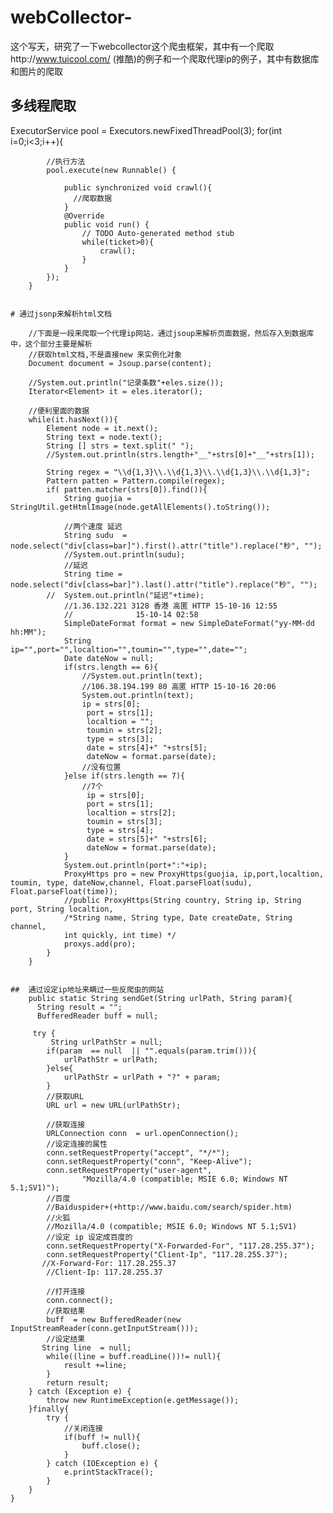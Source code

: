 # webCollector-
这个写天，研究了一下webcollector这个爬虫框架，其中有一个爬取http://www.tuicool.com/  (推酷)的例子和一个爬取代理ip的例子，其中有数据库和图片的爬取


## 多线程爬取
ExecutorService  pool  =  Executors.newFixedThreadPool(3);
for(int i=0;i<3;i++){
		 
			//执行方法
			pool.execute(new Runnable() {
				
				public synchronized void crawl(){
				  //爬取数据
				}
				@Override
				public void run() {
					// TODO Auto-generated method stub
					while(ticket>0){
						crawl();
					}
				}
			});
		}
		
		
	# 通过jsonp来解析html文档
		
		//下面是一段来爬取一个代理ip网站，通过jsoup来解析页面数据，然后存入到数据库中，这个部分主要是解析
		//获取html文档,不是直接new 来实例化对象
		Document document = Jsoup.parse(content);
		
		//System.out.println("记录条数"+eles.size());
		Iterator<Element> it = eles.iterator();
		
		//便利里面的数据
		while(it.hasNext()){
			Element node = it.next();
			String text = node.text();
			String [] strs = text.split(" ");
			//System.out.println(strs.length+"__"+strs[0]+"__"+strs[1]);

			String regex = "\\d{1,3}\\.\\d{1,3}\\.\\d{1,3}\\.\\d{1,3}"; 
			Pattern patten = Pattern.compile(regex);
			if( patten.matcher(strs[0]).find()){
				String guojia = StringUtil.getHtmlImage(node.getAllElements().toString());
				
				//两个速度 延迟
				String sudu  = node.select("div[class=bar]").first().attr("title").replace("秒", "");
				//System.out.println(sudu);
				//延迟
				String time = node.select("div[class=bar]").last().attr("title").replace("秒", "");
			//	System.out.println("延迟"+time);
				//1.36.132.221 3128 香港 高匿 HTTP 15-10-16 12:55
				//				15-10-14 02:58
				SimpleDateFormat format = new SimpleDateFormat("yy-MM-dd hh:MM");
				String ip="",port="",localtion="",toumin="",type="",date="";
				Date dateNow = null;
				if(strs.length == 6){
					//System.out.println(text);
					//106.38.194.199 80 高匿 HTTP 15-10-16 20:06
					System.out.println(text);
					ip = strs[0];
					 port = strs[1];
					 localtion = "";
					 toumin = strs[2];
					 type = strs[3];
					 date = strs[4]+" "+strs[5];
					 dateNow = format.parse(date);
					//没有位置
				}else if(strs.length == 7){
					//7个
					 ip = strs[0];
					 port = strs[1];
					 localtion = strs[2];
					 toumin = strs[3];
					 type = strs[4];
					 date = strs[5]+" "+strs[6];
					 dateNow = format.parse(date);
				}
				System.out.println(port+":"+ip);
				ProxyHttps pro = new ProxyHttps(guojia, ip,port,localtion, toumin, type, dateNow,channel, Float.parseFloat(sudu), Float.parseFloat(time));
				//public ProxyHttps(String country, String ip, String port, String localtion,
				/*String name, String type, Date createDate, String channel,
				int quickly, int time) */
				proxys.add(pro);
			}
		}
		
		
	##  通过设定ip地址来瞒过一些反爬虫的网站
		public static String sendGet(String urlPath, String param){
		  String result = "";
	      BufferedReader buff = null;
	      
	     try {
	    	 String urlPathStr = null;
	    	if(param  == null  || "".equals(param.trim())){
	    		urlPathStr = urlPath;
	    	}else{
	    		urlPathStr = urlPath + "?" + param;
	    	}
			//获取URL
			URL url = new URL(urlPathStr);
			
	        //获取连接
			URLConnection conn  = url.openConnection();
			//设定连接的属性
			conn.setRequestProperty("accept", "*/*");
            conn.setRequestProperty("conn", "Keep-Alive");
            conn.setRequestProperty("user-agent",
                    "Mozilla/4.0 (compatible; MSIE 6.0; Windows NT 5.1;SV1)");
            //百度
            //Baiduspider+(+http://www.baidu.com/search/spider.htm)
            //火狐
            //Mozilla/4.0 (compatible; MSIE 6.0; Windows NT 5.1;SV1)
            //设定 ip 设定成百度的
            conn.setRequestProperty("X-Forwarded-For", "117.28.255.37");
            conn.setRequestProperty("Client-Ip", "117.28.255.37");
           //X-Forward-For: 117.28.255.37
            //Client-Ip: 117.28.255.37
            
            //打开连接
            conn.connect();
            //获取结果
            buff  = new BufferedReader(new InputStreamReader(conn.getInputStream()));
            //设定结果
           String line  = null;
            while((line = buff.readLine())!= null){
            	result +=line;
            }
            return result;
		} catch (Exception e) {
			throw new RuntimeException(e.getMessage());
		}finally{
			try {
				//关闭连接
				if(buff != null){
					buff.close();
				}
			} catch (IOException e) {
				e.printStackTrace();
			}
		}
	}
		
